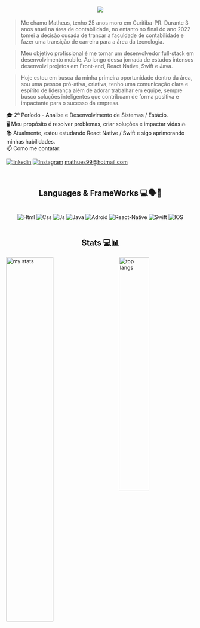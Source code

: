<h1 align="center">
  <a href="https://git.io/typing-svg">
    <img src="https://readme-typing-svg.herokuapp.com/?lines=+Seja+Muito+Bem-Vindo(a);&center=true&size=25">
  </a>
</h1>

> Me chamo Matheus, tenho 25 anos moro em Curitiba-PR. Durante 3 anos atuei na área de contabilidade, no entanto no final do ano 2022 tomei a decisão ousada de trancar a faculdade de contabilidade e fazer uma transição de carreira para a área da tecnologia.

> Meu objetivo profissional é me tornar um desenvolvedor full-stack em desenvolvimento mobile. Ao longo dessa jornada de estudos intensos desenvolvi projetos em Front-end, React Native, Swift e Java.

> Hoje estou em busca da minha primeira oportunidade dentro da área, sou uma pessoa pró-ativa, criativa, tenho uma comunicação clara e espírito de liderança além de adorar trabalhar em equipe, sempre busco soluções inteligentes que contribuam de forma positiva e impactante para o sucesso da empresa.

🎓 2º Período - Analise e Desenvolvimento de Sistemas / Estácio.</br>
🖥️ Meu propósito é resolver problemas, criar soluções e impactar vidas 🔥</br>
📚 Atualmente, estou estudando React Native / Swift e sigo aprimorando minhas habilidades.
</br>
📫 Como me contatar:

[![linkedin](https://img.shields.io/badge/LinkedIn-0077B5?style=for-the-badge&logo=linkedin&logoColor=white)](https://www.linkedin.com/in/matheus-vieira-023177202/)
[![Instagram](https://img.shields.io/badge/Instagram-E4405F?style=for-the-badge&logo=instagram&logoColor=white)](https://www.instagram.com/mathvieiraa/) mathues99@hotmail.com 


<br>

### <h2 align="center">Languages & FrameWorks 💻🗣️💬</h2>

<br>

<div align="center">
  <img aling="" alt="Html" src="https://img.shields.io/badge/HTML-239120?style=for-the-badge&logo=html5&logoColor=white"/>
  <img aling="" alt="Css" src="https://img.shields.io/badge/CSS3-1572B6?style=for-the-badge&logo=css3&logoColor=white"/>
  <img aling="" alt="Js" src="https://img.shields.io/badge/JavaScript-F7DF1E?style=for-the-badge&logo=javascript&logoColor=black"/>
  <img aling="" alt="Java" src="https://img.shields.io/badge/Java-ED8B00?style=for-the-badge&logo=openjdk&logoColor=white"/>
  <img aling="" alt="Adroid" src="https://img.shields.io/badge/Android-3DDC84?style=for-the-badge&logo=android&logoColor=white"/>
  <img aling="" alt="React-Native" src="https://img.shields.io/badge/React_Native-20232A?style=for-the-badge&logo=react&logoColor=61DAFB"/>
  <img aling="" alt="Swift" src="https://img.shields.io/badge/Swift-FA7343?style=for-the-badge&logo=swift&logoColor=white"/>
  <img aling="" alt="IOS" src="https://img.shields.io/badge/iOS-000000?style=for-the-badge&logo=ios&logoColor=white"/>
</div>

<br>

### <h2 align="center"> Stats 💻📊 </h2>

<img alt="my stats" align="left" width="50%" src="https://github-readme-stats.vercel.app/api?username=mathvieira98&_icons=true&theme=cobalt"/>
<img alt="top langs" align="right" width="40%" src="https://github-readme-stats.vercel.app/api/top-langs/?username=mathvieira98&layout=compact&_progress=true_icons=true&theme=cobalt"/>
